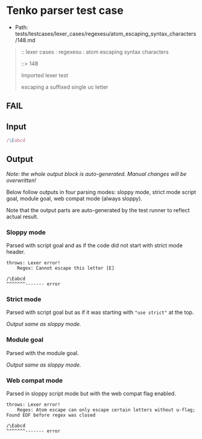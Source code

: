 # Tenko parser test case

- Path: tests/testcases/lexer_cases/regexesu/atom_escaping_syntax_characters/148.md

> :: lexer cases : regexesu : atom escaping syntax characters
>
> ::> 148
>
> Imported lexer test
>
> escaping a suffixed single uc letter

## FAIL

## Input

`````js
/\Eabcd
`````

## Output

_Note: the whole output block is auto-generated. Manual changes will be overwritten!_

Below follow outputs in four parsing modes: sloppy mode, strict mode script goal, module goal, web compat mode (always sloppy).

Note that the output parts are auto-generated by the test runner to reflect actual result.

### Sloppy mode

Parsed with script goal and as if the code did not start with strict mode header.

`````
throws: Lexer error!
    Regex: Cannot escape this letter [E]

/\Eabcd
^^^^^^^------- error
`````

### Strict mode

Parsed with script goal but as if it was starting with `"use strict"` at the top.

_Output same as sloppy mode._

### Module goal

Parsed with the module goal.

_Output same as sloppy mode._

### Web compat mode

Parsed in sloppy script mode but with the web compat flag enabled.

`````
throws: Lexer error!
    Regex: Atom escape can only escape certain letters without u-flag; Found EOF before regex was closed

/\Eabcd
^^^^^^^------- error
`````

